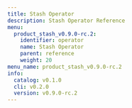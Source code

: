 ```yaml
---
title: Stash Operator
description: Stash Operator Reference
menu:
  product_stash_v0.9.0-rc.2:
    identifier: operator
    name: Stash Operator
    parent: reference
    weight: 20
menu_name: product_stash_v0.9.0-rc.2
info:
  catalog: v0.1.0
  cli: v0.2.0
  version: v0.9.0-rc.2
---
```


